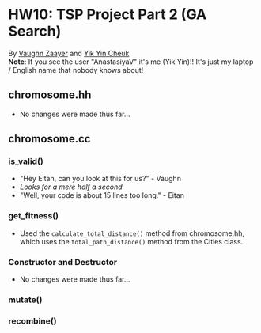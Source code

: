 # HW10: TSP Project Part 2 (GA Search)
By [Vaughn Zaayer](https://github.com/vaughnzaayer) and [Yik Yin Cheuk](https://github.com/ycheuk)
<br />
**Note**: If you see the user "AnastasiyaV" it's me (Yik Yin)!! It's just my laptop / English name that nobody knows about!
## chromosome.hh
- No changes were made thus far...
## chromosome.cc
### is_valid()
- "Hey Eitan, can you look at this for us?" - Vaughn
- *Looks for a mere half a second*
- "Well, your code is about 15 lines too long." - Eitan
### get_fitness()
- Used the `calculate_total_distance()` method from chromosome.hh, which uses the `total_path_distance()` method from the Cities class.
### Constructor and Destructor
- No changes were made thus far...
### mutate()
### recombine()
